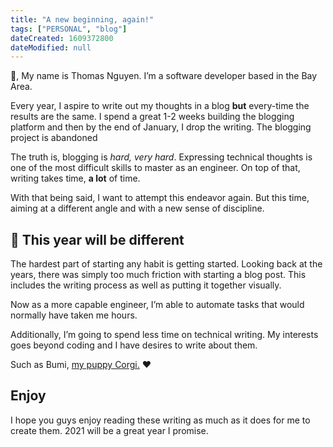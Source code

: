 ```yaml
---
title: "A new beginning, again!"
tags: ["PERSONAL", "blog"]
dateCreated: 1609372800
dateModified: null
---
```


🙌, My name is Thomas Nguyen. I’m a software developer based in the Bay Area.

Every year, I aspire to write out my thoughts in a blog **but** every-time the results are the same. I spend a great 1-2 weeks building the blogging platform and then by the end of January, I drop the writing. The blogging project is abandoned

The truth is, blogging is _hard, very hard_. Expressing technical thoughts is one of the most difficult skills to master as an engineer. On top of that, writing takes time, **a lot** of time.

With that being said, I want to attempt this endeavor again. But this time, aiming at a different angle and with a new sense of discipline.

## 💪 This year will be different

The hardest part of starting any habit is getting started. Looking back at the years, there was simply too much friction with starting a blog post. This includes the writing process as well as putting it together visually.

Now as a more capable engineer, I’m able to automate tasks that would normally have taken me hours.

Additionally, I’m going to spend less time on technical writing. My interests goes beyond coding and I have desires to write about them.

Such as Bumi, [my puppy Corgi.](https://user-images.githubusercontent.com/14298038/103112874-d5799900-460c-11eb-9f5f-7a030244069f.jpg) ♥️

## Enjoy

I hope you guys enjoy reading these writing as much as it does for me to create them. 2021 will be a great year I promise.
